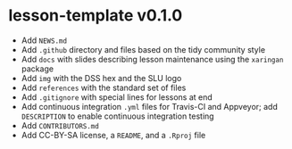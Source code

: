 # lesson-template v0.1.0

* Add `NEWS.md`
* Add `.github` directory and files based on the tidy community style
* Add `docs` with slides describing lesson maintenance using the `xaringan` package
* Add `img` with the DSS hex and the SLU logo
* Add `references` with the standard set of files
* Add `.gitignore` with special lines for lessons at end
* Add continuous integration `.yml` files for Travis-CI and Appveyor; add
    `DESCRIPTION` to enable continuous integration testing
* Add `CONTRIBUTORS.md`
* Add CC-BY-SA license, a `README`, and a `.Rproj` file
